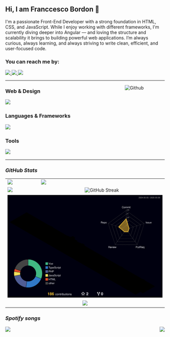 <h2 align="left">
  Hi, I am Franccesco Bordon 🫡
</h1>

<p align="left">
  I'm a passionate Front-End Developer with a strong foundation in HTML, CSS, and JavaScript. While I enjoy working with different frameworks, I'm currently diving deeper into Angular — and loving the structure and scalability it brings to building powerful web applications. I’m always curious, always learning, and always striving to write clean, efficient, and user-focused code.
</p>

<div>
  <h3>You can reach me by: </h3>
  <a href="https://www.linkedin.com/in/franccesco-bordon" target="_blank">
    <img src="https://img.icons8.com/dusk/40/000000/linkedin.png"/>
  </a>
  <a href="mailto:franccesco_@hotmail.com" target="_blank">
    <img src="https://img.icons8.com/dusk/40/000000/ms-outlook.png"/>
    
  </a>
  <a href="https://wa.me/5547999693071" target="_blank">
    <img src="https://img.icons8.com/dusk/40/000000/whatsapp.png"/>
  </a>
</div>

<hr />

<!-- <img width="25%" align="right" alt="Github" src="https://tenor.com/view/our-office-meeting-confused-confused-monkey-lost-dont-know-where-to-start-gif-14050021.gif" /> -->
<img width="25%" align="right" alt="Github" src="https://media2.giphy.com/media/v1.Y2lkPTc5MGI3NjExaTRlMXF3M3Z1dXlyZ250Zm10cHYwcGw3aGx0eWdqOGR3eHkwOGdmMyZlcD12MV9pbnRlcm5hbF9naWZfYnlfaWQmY3Q9Zw/g2jj9VAIBluIreVNsb/giphy.gif" />

<div>
  <h3>Web & Design</h3>
  <p align="left">
    <img src="https://skillicons.dev/icons?i=html,css,javascript,typescript,photoshop,illustrator,figma&theme=dark" />
  </p>

  <h3>Languages & Frameworks</h3>
  <p align="left">
    <img src="https://skillicons.dev/icons?i=php,python,java,angular,laravel,sass,tailwind&theme=dark" />
  </p>

  <h3>Tools</h3>
  <p align="left">
    <img src="https://skillicons.dev/icons?i=git,linux,postgres,mysql,pnpm,notion,neovim&perline=8&theme=dark" />
  </p>
</div>

<hr />

<div>
  <h3>
    <i><b>GitHub Stats</b></i>
  </h3>

  <table>
    <tr>
      <td><img src="http://github-profile-summary-cards.vercel.app/api/cards/productive-time?username=Tiesco789&theme=tokyonight&utcOffset=-3" /></td>
      <td><img src="http://github-profile-summary-cards.vercel.app/api/cards/profile-details?username=Tiesco789&theme=tokyonight" /></td>
    </tr>
    <tr> 
      <td><img src="https://github-readme-stats.vercel.app/api/top-langs/?username=Tiesco789&hide_border=true&layout=compact&theme=tokyonight&hide_progress=true" height="200" /></td>
      <td align="center">
          <img src="https://github-readme-streak-stats.herokuapp.com?user=Tiesco789&theme=tokyonight&hide_border=true&locale=pt_BR&exclude_days=Sun%2CSat" alt="GitHub Streak" />
      </td>
    </tr>
    <tr>
      <td colspan="2" align="center"><img src="./profile-3d-contrib/profile-night-rainbow.svg"/></td>
    </tr>
    <tr>
      <td colspan="2" align="center"><img src="https://github-profile-trophy.vercel.app/?username=Tiesco789&row=1&theme=tokyonight"/></td>
    </tr>
  </table>

  <div>
    <h3><i><b>Spotify songs</b></i></h3>
    <img src="https://spotify-recently-played-readme.vercel.app/api?user=12155325953&unique={true|1|on|yes}" />
    <img align="right" src="https://media3.giphy.com/media/v1.Y2lkPTc5MGI3NjExeDdjdml2bnNvYmd4NGFqZ3d4eXp4ZGY5ZTY0a3F0aTRmdTMwbTFjaSZlcD12MV9pbnRlcm5hbF9naWZfYnlfaWQmY3Q9Zw/3d0PahT093UPe/giphy.gif" />
  </div>
</div>

